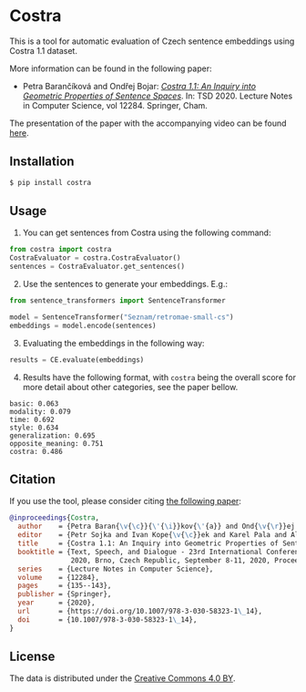 # Costra

This is a tool for automatic evaluation of Czech sentence embeddings using Costra 1.1 dataset.

More information can be found in the following paper:

* Petra Barančíková and Ondřej Bojar: [*Costra 1.1: An Inquiry into Geometric Properties of
    Sentence Spaces*](https://doi.org/10.1007/978-3-030-58323-1_14). In:
    TSD 2020. Lecture Notes in Computer Science, vol 12284. Springer, Cham.

The presentation of the paper with the accompanying video can be found
  [here](https://www.tsdconference.org/tsd2020/hall/paper_html/1075-omakox.php).


## Installation

  ```bash
  $ pip install costra

  ```

## Usage
1. You can get sentences from Costra using the following command:

```python
from costra import costra
CostraEvaluator = costra.CostraEvaluator()
sentences = CostraEvaluator.get_sentences()
```

2) Use the sentences to generate your embeddings. E.g.:

```python
from sentence_transformers import SentenceTransformer

model = SentenceTransformer("Seznam/retromae-small-cs")
embeddings = model.encode(sentences)
```

3) Evaluating the embeddings in the following way:

```python
results = CE.evaluate(embeddings)
```

4) Results have the following format, with `costra` being the overall score
for more detail about other categories, see the paper bellow.
```
basic: 0.063
modality: 0.079
time: 0.692
style: 0.634
generalization: 0.695
opposite_meaning: 0.751
costra: 0.486
```


## Citation

If you use the tool, please consider citing
[the following paper](https://doi.org/10.1007/978-3-030-58323-1_14):

```bib
@inproceedings{Costra,
  author    = {Petra Baran{\v{\c}}{\'{\i}}kov{\'{a}} and Ond{\v{\r}}ej Bojar},
  editor    = {Petr Sojka and Ivan Kope{\v{\c}}ek and Karel Pala and Ales Hor{\'{a}}k},
  title     = {Costra 1.1: An Inquiry into Geometric Properties of Sentence Spaces},
  booktitle = {Text, Speech, and Dialogue - 23rd International Conference, {TSD}
               2020, Brno, Czech Republic, September 8-11, 2020, Proceedings},
  series    = {Lecture Notes in Computer Science},
  volume    = {12284},
  pages     = {135--143},
  publisher = {Springer},
  year      = {2020},
  url       = {https://doi.org/10.1007/978-3-030-58323-1\_14},
  doi       = {10.1007/978-3-030-58323-1\_14},
}
```

## License

The data is distributed under the [Creative Commons 4.0 BY](https://creativecommons.org/licenses/by/4.0/).
